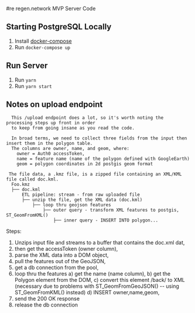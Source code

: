 #re regen.network MVP Server Code

## Starting PostgreSQL Locally

1. Install [docker-compose](https://docs.docker.com/compose/install/)
2. Run `docker-compose up`

## Run Server

1. Run `yarn`
2. Run `yarn start`


## Notes on upload endpoint
```
  This /upload endpoint does a lot, so it's worth noting the processing steps up front in order
  to keep from going insane as you read the code.

  In broad terms, we need to collect three fields from the input then insert them in the polygon table.
  The columns are owner, name, and geom, where:
    owner = Auth0 accessToken,
    name = feature name (name of the polygon defined with GoogleEarth)
    geom = polygon coordinates in 2d postgis geom format 

 The file data, a .kmz file, is a zipped file containing an XML/KML file called doc.kml.
  Foo.kmz
  ├── doc.kml
      ETL pipeline: stream - from raw uploaded file
      ├── unzip the file, get the XML data (doc.kml)
          ├── loop thru geojson features
              ├── outer query - transform XML features to postgis, ST_GeomFromKML()
                  ├── inner query - INSERT INTO polygon...
```

  Steps:
  1. Unzips input file and streams to a buffer that contains the doc.xml dat,
  2. then get the accessToken (owner column),
  3. parse the XML data into a DOM object,
  4. pull the features out of the GeoJSON,
  5. get a db connection from the pool,
  6. loop thru the features
    a) get the name (name column),
    b) get the Polygon element from the DOM,
    c) convert this element /back/ to XML (necessary due to problems with ST_GeomFromGeoJSON() -- using ST_GeomFromKML() instead)
    d) INSERT owner,name,geom,
  7. send the 200 OK response
  8. release the db connection

